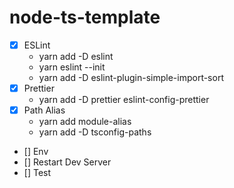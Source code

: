 # node-ts-template

- [x] ESLint
  - yarn add -D eslint
  - yarn eslint --init
  - yarn add -D eslint-plugin-simple-import-sort
- [x] Prettier
  - yarn add -D prettier eslint-config-prettier
- [x] Path Alias
  - yarn add module-alias
  - yarn add -D tsconfig-paths
- [] Env
- [] Restart Dev Server
- [] Test
